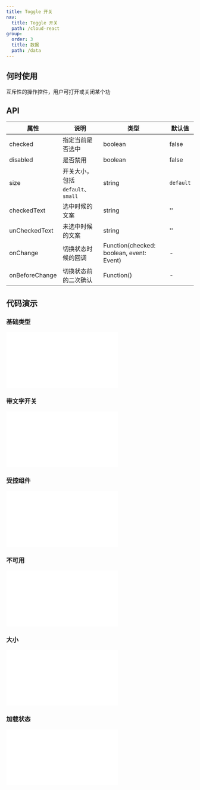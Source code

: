 ```yaml
---
title: Toggle 开关
nav:
  title: Toggle 开关
  path: /cloud-react
group:
  order: 3
  title: 数据
  path: /data
---
```


## 何时使用

互斥性的操作控件，用户可打开或关闭某个功

## API

| 属性           | 说明                              | 类型                                     | 默认值    |
| -------------- | --------------------------------- | ---------------------------------------- | --------- |
| checked        | 指定当前是否选中                  | boolean                                  | false     |
| disabled       | 是否禁用                          | boolean                                  | false     |
| size           | 开关大小，包括 `default`、`small` | string                                   | `default` |
| checkedText    | 选中时候的文案                    | string                                   | ''        |
| unCheckedText  | 未选中时候的文案                  | string                                   | ''        |
| onChange       | 切换状态时候的回调                | Function(checked: boolean, event: Event) | -         |
| onBeforeChange | 切换状态前的二次确认              | Function()                               | -         |

## 代码演示

### 基础类型

<embed src="@components/toggle/demos/basic-toggle.md" />

### 带文字开关

<embed src="@components/toggle/demos/text.md" />

### 受控组件

<embed src="@components/toggle/demos/change.md" />

### 不可用

<embed src="@components/toggle/demos/disabled.md" />

### 大小

<embed src="@components/toggle/demos/size.md" />

### 加载状态

<embed src="@components/toggle/demos/loading.md" />
